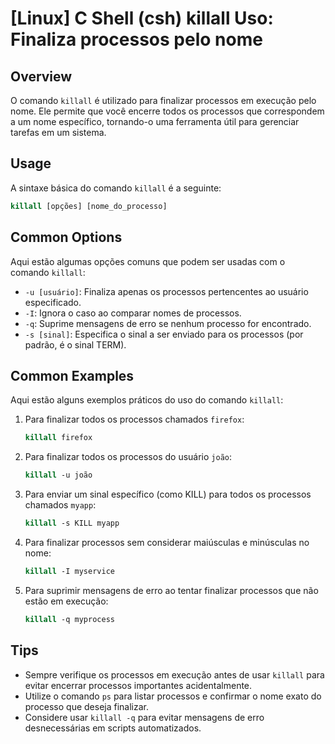 # [Linux] C Shell (csh) killall Uso: Finaliza processos pelo nome

## Overview
O comando `killall` é utilizado para finalizar processos em execução pelo nome. Ele permite que você encerre todos os processos que correspondem a um nome específico, tornando-o uma ferramenta útil para gerenciar tarefas em um sistema.

## Usage
A sintaxe básica do comando `killall` é a seguinte:

```csh
killall [opções] [nome_do_processo]
```

## Common Options
Aqui estão algumas opções comuns que podem ser usadas com o comando `killall`:

- `-u [usuário]`: Finaliza apenas os processos pertencentes ao usuário especificado.
- `-I`: Ignora o caso ao comparar nomes de processos.
- `-q`: Suprime mensagens de erro se nenhum processo for encontrado.
- `-s [sinal]`: Especifica o sinal a ser enviado para os processos (por padrão, é o sinal TERM).

## Common Examples
Aqui estão alguns exemplos práticos do uso do comando `killall`:

1. Para finalizar todos os processos chamados `firefox`:

   ```csh
   killall firefox
   ```

2. Para finalizar todos os processos do usuário `joão`:

   ```csh
   killall -u joão
   ```

3. Para enviar um sinal específico (como KILL) para todos os processos chamados `myapp`:

   ```csh
   killall -s KILL myapp
   ```

4. Para finalizar processos sem considerar maiúsculas e minúsculas no nome:

   ```csh
   killall -I myservice
   ```

5. Para suprimir mensagens de erro ao tentar finalizar processos que não estão em execução:

   ```csh
   killall -q myprocess
   ```

## Tips
- Sempre verifique os processos em execução antes de usar `killall` para evitar encerrar processos importantes acidentalmente.
- Utilize o comando `ps` para listar processos e confirmar o nome exato do processo que deseja finalizar.
- Considere usar `killall -q` para evitar mensagens de erro desnecessárias em scripts automatizados.